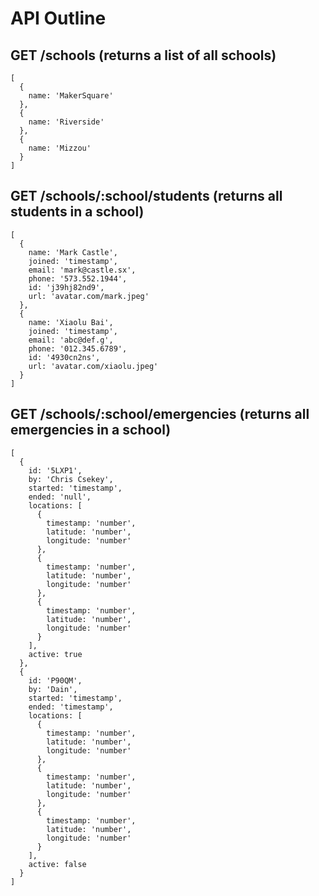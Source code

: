 # API Outline

## GET /schools (returns a list of all schools)

```
[
  {
    name: 'MakerSquare'
  },
  {
    name: 'Riverside'
  },
  {
    name: 'Mizzou'
  }
]
```

## GET /schools/:school/students (returns all students in a school)

```
[
  {
    name: 'Mark Castle',
    joined: 'timestamp',
    email: 'mark@castle.sx',
    phone: '573.552.1944',
    id: 'j39hj82nd9',
    url: 'avatar.com/mark.jpeg'
  },
  {
    name: 'Xiaolu Bai',
    joined: 'timestamp',
    email: 'abc@def.g',
    phone: '012.345.6789',
    id: '4930cn2ns',
    url: 'avatar.com/xiaolu.jpeg'
  }
]
```

## GET /schools/:school/emergencies (returns all emergencies in a school)

```
[
  {
    id: '5LXP1',
    by: 'Chris Csekey',
    started: 'timestamp',
    ended: 'null',
    locations: [
      {
        timestamp: 'number',
        latitude: 'number',
        longitude: 'number'
      },
      {
        timestamp: 'number',
        latitude: 'number',
        longitude: 'number'
      },
      {
        timestamp: 'number',
        latitude: 'number',
        longitude: 'number'
      }
    ],
    active: true
  },
  {
    id: 'P90QM',
    by: 'Dain',
    started: 'timestamp',
    ended: 'timestamp',
    locations: [
      {
        timestamp: 'number',
        latitude: 'number',
        longitude: 'number'
      },
      {
        timestamp: 'number',
        latitude: 'number',
        longitude: 'number'
      },
      {
        timestamp: 'number',
        latitude: 'number',
        longitude: 'number'
      }
    ],
    active: false
  }
]
```
